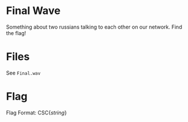 # Final Wave
Something about two russians talking to each other on our network.
Find the flag!

# Files
See `Final.wav`

# Flag
Flag Format: CSC{*string*}

